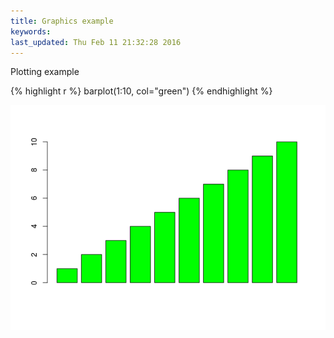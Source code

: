 ```yaml
---
title: Graphics example
keywords: 
last_updated: Thu Feb 11 21:32:28 2016
---
```


Plotting example

{% highlight r %}
barplot(1:10, col="green")
{% endhighlight %}

![](Rbasics_images/plot_example-1.png)

